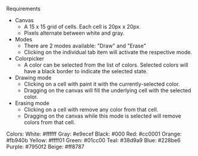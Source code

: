 Requirements
- Canvas
    - A 15 x 15 grid of cells. Each cell is 20px x 20px.
    - Pixels alternate between white and gray.
- Modes
    - There are 2 modes available: "Draw" and "Erase"
    - Clicking on the individual tab item will activate the respective mode.
- Colorpicker
    - A color can be selected from the list of colors. Selected colors will have a black border to indicate the selected state.
- Drawing mode
    - Clicking on a cell with paint it with the currently-selected color.
    - Dragging on the canvas will fill the underlying cell with the selected color.
- Erasing mode
    - Clicking on a cell with remove any color from that cell.
    - Dragging on the canvas while this mode is selected will remove colors from that cell.
    
<!-- 
  Assumptions made re: requirements ->
  - Going to assume that based on these requirements, the MVP for app is to (1) display a white/gray canvas to draw on, (2) click-to-draw, (3) pick color, (4) mode toggler and (5) click-to-erase
  - Going to leave the drag-to-draw functionality for later if time permits
  (this would be the moment to check in with interviewer for priorities alignment)

  Clarifications I could have asked ->
  - default state for canvas is white/gray patterned grid correct?
  - default mode is drawing mode? let's assume yes
  - what is the default selected color? let's assume Black
  - selecting a new color should not affect previously colored in cells correct?
  - mobile responsive? touch interactions?
  - scope questions -> undo / redo functionality, reset or clear all functionality, color palette popup (accepts user input)
  - canvas state persistence - should canvas state persist across page refreshes or is it okay for drawings to be lost when the user navigates away or refreshes the page?
  
  Edge cases to consider:
  - rapid interaction: How should the app handle very fast clicking or dragging that
might cause performance issues? -> debounce

  High Level Architecture:
  - page.tsx
    - state management for color selection and mode selection will live here
  - components
    - Canvas -> props: gridWidth, gridHeight, mode, activeColor
      - state for Cell data lives here
    - Cell -> props: cellId, color
    - Toolbar
      - Color palette
      - Canvas mode toggle
  

  Test plan/cases:
  - Playwright could be used for end-to-end testing
  - what we want to test for:
    - the initial canvas state is a 15x15 grid of white/gray alternating pattern
    - mode switcher correctly works ie draws or erases
    - selecting a new color does not affect presently colored cells
-->


Colors:
White: #ffffff
Gray: #e9ecef
Black: #000
Red: #cc0001
Orange: #fb940b
Yellow: #ffff01
Green: #01cc00
Teal: #38d9a9
Blue: #228be6
Purple: #7950f2
Beige: #ff8787

<!-- 
Mock Interview Notes:
- do high level planning before jumping into code
- eg what my testing plan is, what components i would need, what state would live in which component
- explain why I'm doing things such as why a key is needed
- better AI prompting -> couldve asked for a more simplified output from the jump
- speak about core functionality, check in with interviewer  
-->

